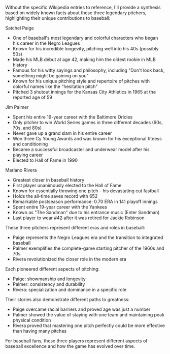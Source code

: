 Without the specific Wikipedia entries to reference, I'll provide a synthesis based on widely known facts about these three legendary pitchers, highlighting their unique contributions to baseball:

Satchel Paige
- One of baseball's most legendary and colorful characters who began his career in the Negro Leagues
- Known for his incredible longevity, pitching well into his 40s (possibly 50s)
- Made his MLB debut at age 42, making him the oldest rookie in MLB history
- Famous for his witty sayings and philosophy, including "Don't look back, something might be gaining on you"
- Known for his unique pitching style and repertoire of pitches with colorful names like the "hesitation pitch"
- Pitched 3 shutout innings for the Kansas City Athletics in 1965 at the reported age of 59

Jim Palmer
- Spent his entire 19-year career with the Baltimore Orioles
- Only pitcher to win World Series games in three different decades (60s, 70s, and 80s)
- Never gave up a grand slam in his entire career
- Won three Cy Young Awards and was known for his exceptional fitness and conditioning
- Became a successful broadcaster and underwear model after his playing career
- Elected to Hall of Fame in 1990

Mariano Rivera
- Greatest closer in baseball history
- First player unanimously elected to the Hall of Fame
- Known for essentially throwing one pitch - his devastating cut fastball
- Holds the all-time saves record with 652
- Remarkable postseason performance: 0.70 ERA in 141 playoff innings
- Spent entire 19-year career with the Yankees
- Known as "The Sandman" due to his entrance music (Enter Sandman)
- Last player to wear #42 after it was retired for Jackie Robinson

These three pitchers represent different eras and roles in baseball:
- Paige represents the Negro Leagues era and the transition to integrated baseball
- Palmer exemplifies the complete-game starting pitcher of the 1960s and 70s
- Rivera revolutionized the closer role in the modern era

Each pioneered different aspects of pitching:
- Paige: showmanship and longevity
- Palmer: consistency and durability
- Rivera: specialization and dominance in a specific role

Their stories also demonstrate different paths to greatness:
- Paige overcame racial barriers and proved age was just a number
- Palmer showed the value of staying with one team and maintaining peak physical condition
- Rivera proved that mastering one pitch perfectly could be more effective than having many pitches

For baseball fans, these three players represent different aspects of baseball excellence and how the game has evolved over time.